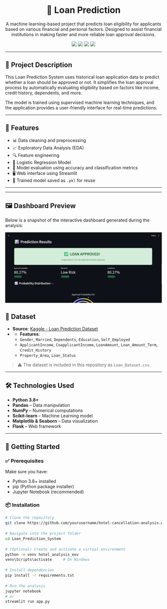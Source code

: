 <h1 align="center">🏨 Loan Prediction </h1>
<p align="center">
  A machine learning-based project that predicts loan eligibility for applicants based on various financial and personal factors. Designed to assist financial institutions in making faster and more reliable loan approval decisions.
</p>

<p align="center">
  <img src="https://img.shields.io/badge/Python-3.8+-blue.svg" />
  <img src="https://img.shields.io/badge/Status-Complete-success.svg" />
  <img src="https://img.shields.io/badge/License-MIT-green.svg" />
  <img src="https://img.shields.io/badge/Model-LogisticRegression-purple.svg" />
</p>

---

## 🧠 Project Description

This Loan Prediction System uses historical loan application data to predict whether a loan should be approved or not. It simplifies the loan approval process by automatically evaluating eligibility based on factors like income, credit history, dependents, and more.

The model is trained using supervised machine learning techniques, and the application provides a user-friendly interface for real-time predictions.

---

## 📌 Features

- 📊 Data cleaning and preprocessing
- 📈 Exploratory Data Analysis (EDA)
- 🔍 Feature engineering
- 🤖 Logistic Regression Model
- 🧪 Model evaluation using accuracy and classification metrics
- 🖥️ Web interface using Streamlit
- 💾 Trained model saved as `.pkl` for reuse

---
---

## 🖼️ Dashboard Preview

Below is a snapshot of the interactive dashboard generated during the analysis:

<p align="center">
  <img src="Screenshot.png" alt="Loan Prediction Dashboard" width="700"/>
</p>

## 📁 Dataset

- **Source**: [Kaggle - Loan Prediction Dataset](https://www.kaggle.com/datasets)
- - **Features**:
  - `Gender`, `Married`, `Dependents`, `Education`, `Self_Employed`
  - `ApplicantIncome`, `CoapplicantIncome`, `LoanAmount`, `Loan_Amount_Term`, `Credit_History`
  - `Property_Area`, `Loan_Status`

> ⚠️ The dataset is included in this repository as `Loan_Dataset.csv`.
---

## 🛠️ Technologies Used

- **Python 3.8+**
- **Pandas** – Data manipulation
- **NumPy** – Numerical computations
- **Scikit-learn** – Machine Learning model
- **Matplotlib & Seaborn** – Data visualization
- **Flask** – Web framework

---

## 🚀 Getting Started

### ✅ Prerequisites

Make sure you have:
- Python 3.8+ installed
- pip (Python package installer)
- Jupyter Notebook (recommended)

### 📦 Installation

```bash
# Clone the repository
git clone https://github.com/yourusername/hotel-cancellation-analysis.git

# Navigate into the project folder
cd Loan_Prediction_System

# (Optional) Create and activate a virtual environment
python -m venv hotel_analysis_env
venv\Scripts\activate     # On Windows

# Install dependencies
pip install -r requirements.txt

# Run the analysis
jupyter notebook
# or
streamlit run app.py
